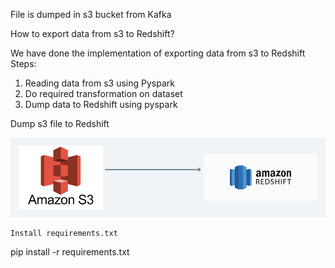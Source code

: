 File is dumped in s3 bucket from Kafka

How to export data from s3 to Redshift?

We have done the implementation of exporting data from s3 to Redshift
Steps:
1. Reading data from s3 using Pyspark
2. Do required transformation on dataset
3. Dump data to Redshift using pyspark

Dump s3 file to Redshift

![S3 Redshift](../diagrams/s3-redshift.png)



```
Install requirements.txt
```
pip install -r requirements.txt
```


```
